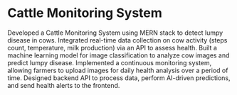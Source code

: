 # Cattle Monitoring System

Developed a Cattle Monitoring System using MERN stack to detect lumpy disease in cows.
Integrated real-time data collection on cow activity (steps count, temperature, milk production) via an API to assess health.
Built a machine learning model for image classification to analyze cow images and predict lumpy disease.
Implemented a continuous monitoring system, allowing farmers to upload images for daily health analysis over a period of time.
Designed backend API to process data, perform AI-driven predictions, and send health alerts to the frontend.
